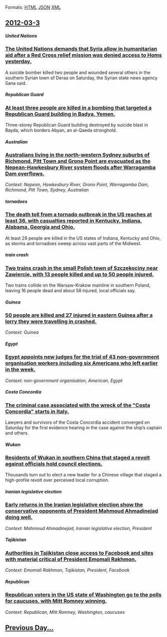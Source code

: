 
Formats: [HTML](2012/03/3/index.html)  [JSON](2012/03/3/index.json)  [XML](2012/03/3/index.xml)  

## [2012-03-3](/news/2012/03/3/index.md)

##### United Nations
### [The United Nations demands that Syria allow in humanitarian aid after a Red Cross relief mission was denied access to Homs yesterday. ](/news/2012/03/3/the-united-nations-demands-that-syria-allow-in-humanitarian-aid-after-a-red-cross-relief-mission-was-denied-access-to-homs-yesterday.md)
A suicide bomber killed two people and wounded several others in the southern Syrian town of Deraa on Saturday, the Syrian state news agency Sana said.

##### Republican Guard
### [At least three people are killed in a bombing that targeted a Republican Guard building in Badya, Yemen. ](/news/2012/03/3/at-least-three-people-are-killed-in-a-bombing-that-targeted-a-republican-guard-building-in-badya-yemen.md)
Three-storey Republican Guard building destroyed by suicide blast in Bayda, which borders Abyan, an al-Qaeda stronghold.

##### Australian
### [Australians living in the north-western Sydney suburbs of Richmond, Pitt Town and Grono Point are evacuated as the Nepean-Hawkesbury River system floods after Warragamba Dam overflows. ](/news/2012/03/3/australians-living-in-the-north-western-sydney-suburbs-of-richmond-pitt-town-and-grono-point-are-evacuated-as-the-nepean-hawkesbury-river-s.md)
_Context: Nepean, Hawkesbury River, Grono Point, Warragamba Dam, Richmond, Pitt Town, Sydney, Australian_

##### tornadoes
### [The death toll from a tornado outbreak in the US reaches at least 36, with casualties reported in Kentucky, Indiana, Alabama, Georgia and Ohio. ](/news/2012/03/3/the-death-toll-from-a-tornado-outbreak-in-the-us-reaches-at-least-36-with-casualties-reported-in-kentucky-indiana-alabama-georgia-and-oh.md)
At least 28 people are killed in the US states of Indiana, Kentucky and Ohio, as storms and tornadoes sweep across vast parts of the Midwest.

##### train crash
### [Two trains crash in the small Polish town of Szczekociny near Zawiercie, with 13 people killed and up to 50 people injured. ](/news/2012/03/3/two-trains-crash-in-the-small-polish-town-of-szczekociny-near-zawiercie-with-13-people-killed-and-up-to-50-people-injured.md)
Two trains collide on the Warsaw-Krakow mainline in southern Poland, leaving 16 people dead and about 58 injured, local officials say.

##### Guinea
### [50 people are killed and 27 injured in eastern Guinea after a lorry they were travelling in crashed. ](/news/2012/03/3/50-people-are-killed-and-27-injured-in-eastern-guinea-after-a-lorry-they-were-travelling-in-crashed.md)
_Context: Guinea_

##### Egypt
### [Egypt appoints new judges for the trial of 43 non-government organisation workers including six Americans who left earlier in the week. ](/news/2012/03/3/egypt-appoints-new-judges-for-the-trial-of-43-non-government-organisation-workers-including-six-americans-who-left-earlier-in-the-week.md)
_Context: non-government organisation, American, Egypt_

##### Costa Concordia
### [The criminal case associated with the wreck of the "Costa Concordia" starts in Italy. ](/news/2012/03/3/the-criminal-case-associated-with-the-wreck-of-the-costa-concordia-starts-in-italy.md)
Lawyers and survivors of the Costa Concordia accident converged on Saturday for the first evidence hearing in the case against the ship’s captain and others.

##### Wukan
### [Residents of Wukan in southern China that staged a revolt against officials hold council elections. ](/news/2012/03/3/residents-of-wukan-in-southern-china-that-staged-a-revolt-against-officials-hold-council-elections.md)
Thousands turn out to elect a new leader for a Chinese village that staged a high-profile revolt over perceived local corruption.

##### Iranian legislative election
### [Early returns in the Iranian legislative election show the conservative opponents of President Mahmoud Ahmadinejad doing well. ](/news/2012/03/3/early-returns-in-the-iranian-legislative-election-show-the-conservative-opponents-of-president-mahmoud-ahmadinejad-doing-well.md)
_Context: Mahmoud Ahmadinejad, Iranian legislative election, President_

##### Tajikistan
### [Authorities in Tajikistan close access to Facebook and sites with material critical of President Emomali Rakhmon. ](/news/2012/03/3/authorities-in-tajikistan-close-access-to-facebook-and-sites-with-material-critical-of-president-emomali-rakhmon.md)
_Context: Emomali Rakhmon, Tajikistan, President, Facebook_

##### Republican
### [Republican voters in the US state of Washington go to the polls for caucuses, with Mitt Romney winning. ](/news/2012/03/3/republican-voters-in-the-us-state-of-washington-go-to-the-polls-for-caucuses-with-mitt-romney-winning.md)
_Context: Republican, Mitt Romney, Washington, caucuses_

## [Previous Day...](/news/2012/03/2/index.md)

